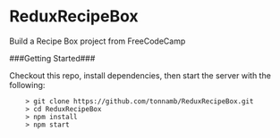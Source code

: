 # ReduxRecipeBox

Build a Recipe Box project from FreeCodeCamp

###Getting Started###

Checkout this repo, install dependencies, then start the server with the following:

```
	> git clone https://github.com/tonnamb/ReduxRecipeBox.git
	> cd ReduxRecipeBox
	> npm install
	> npm start
```
